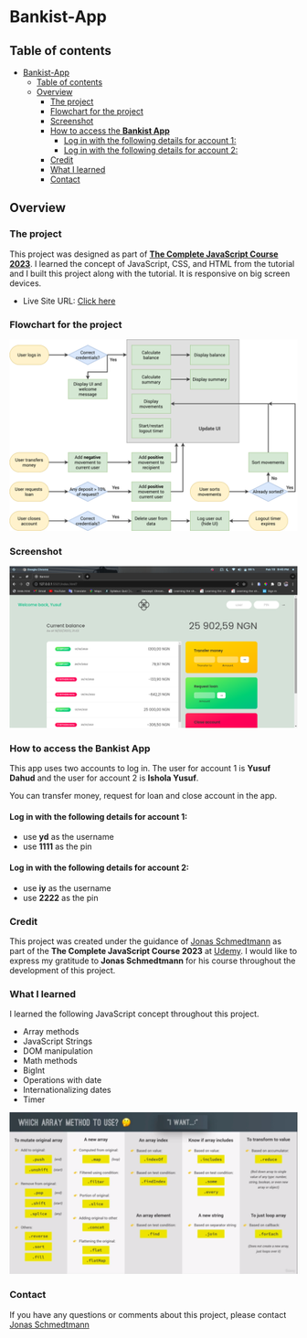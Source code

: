 # Bankist-App


## Table of contents

- [Bankist-App](#bankist-app)
  - [Table of contents](#table-of-contents)
  - [Overview](#overview)
    - [The project](#the-project)
    - [Flowchart for the project](#flowchart-for-the-project)
    - [Screenshot](#screenshot)
    - [How to access the **Bankist App**](#how-to-access-the-bankist-app)
      - [Log in with the following details for account 1:](#log-in-with-the-following-details-for-account-1)
      - [Log in with the following details for account 2:](#log-in-with-the-following-details-for-account-2)
    - [Credit](#credit)
    - [What I learned](#what-i-learned)
    - [Contact](#contact)


## Overview

### The project

This project was designed as part of [**The Complete JavaScript Course 2023**](https://www.udemy.com/course/the-complete-javascript-course/). I learned the concept of JavaScript, CSS, and HTML from the tutorial and I built this project along with the tutorial.
It is responsive on big screen devices.


- Live Site URL: [Click here](https://yusfate4.github.io/Bankist-App/)


### Flowchart for the project

![Design preview for the Bankist App](./Assets/images/Bankist-flowchart.png)


### Screenshot

![Design preview for the Bankist App](./Assets/images/bankist-app.png)


### How to access the **Bankist App**

This app uses two accounts to log in. 
The user for account 1 is **Yusuf Dahud** and the user for account 2 is **Ishola Yusuf**.

You can transfer money, request for loan and close account in the app. 

#### Log in with the following details for account 1: 

- use **yd** as the username
- use **1111** as the pin
  
#### Log in with the following details for account 2: 

- use **iy** as the username
- use **2222** as the pin
  

### Credit

This project was created under the guidance of [Jonas Schmedtmann](https://www.twitter.com./jonasschmedtman) as part of the **The Complete JavaScript Course 2023** at [Udemy](https://www.udemy.com). I would like to express my gratitude to **Jonas Schmedtmann** for his course throughout the development of this project.

### What I learned
I learned the following JavaScript concept throughout this project.

- Array methods
- JavaScript Strings
- DOM manipulation
- Math methods
- BigInt
- Operations with date
- Internationalizing dates
- Timer

![Arrays in JavaScript](./Assets/images/arrays.png)


### Contact
If you have any questions or comments about this project, please contact [Jonas Schmedtmann](https://www.twitter.com./jonasschmedtman)